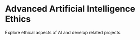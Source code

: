 # Advanced Artificial Intelligence Ethics
Explore ethical aspects of AI and develop related projects.
